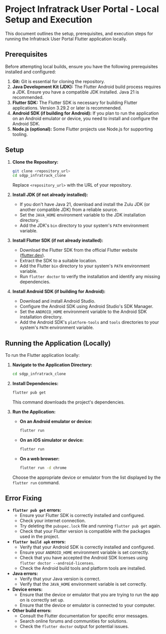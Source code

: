 # Project Infratrack User Portal - Local Setup and Execution

This document outlines the setup, prerequisites, and execution steps for running the Infratrack User Portal Flutter application locally.

## Prerequisites

Before attempting local builds, ensure you have the following prerequisites installed and configured:

1.  **Git:** Git is essential for cloning the repository.
2.  **Java Development Kit (JDK):** The Flutter Android build process requires a JDK. Ensure you have a compatible JDK installed. Java 21 is recommended.
3.  **Flutter SDK:** The Flutter SDK is necessary for building Flutter applications. Version 3.29.2 or later is recommended.
4.  **Android SDK (if building for Android):** If you plan to run the application on an Android emulator or device, you need to install and configure the Android SDK.
5.  **Node.js (optional):** Some Flutter projects use Node.js for supporting tooling.

## Setup

1.  **Clone the Repository:**

    ```bash
    git clone <repository_url>
    cd sdgp_infratrack_clone
    ```

    Replace `<repository_url>` with the URL of your repository.

2.  **Install JDK (if not already installed):**

    * If you don't have Java 21, download and install the Zulu JDK (or another compatible JDK) from a reliable source.
    * Set the `JAVA_HOME` environment variable to the JDK installation directory.
    * Add the JDK's `bin` directory to your system's `PATH` environment variable.

3.  **Install Flutter SDK (if not already installed):**

    * Download the Flutter SDK from the official Flutter website ([flutter.dev](flutter.dev)).
    * Extract the SDK to a suitable location.
    * Add the Flutter `bin` directory to your system's `PATH` environment variable.
    * Run `flutter doctor` to verify the installation and identify any missing dependencies.

4.  **Install Android SDK (if building for Android):**

    * Download and install Android Studio.
    * Configure the Android SDK using Android Studio's SDK Manager.
    * Set the `ANDROID_HOME` environment variable to the Android SDK installation directory.
    * Add the Android SDK's `platform-tools` and `tools` directories to your system's `PATH` environment variable.

## Running the Application (Locally)

To run the Flutter application locally:

1.  **Navigate to the Application Directory:**

    ```bash
    cd sdgp_infratrack_clone
    ```

2.  **Install Dependencies:**

    ```bash
    flutter pub get
    ```

    This command downloads the project's dependencies.

3.  **Run the Application:**

    * **On an Android emulator or device:**

        ```bash
        flutter run
        ```

    * **On an iOS simulator or device:**

        ```bash
        flutter run
        ```

    * **On a web browser:**

        ```bash
        flutter run -d chrome
        ```

    Choose the appropriate device or emulator from the list displayed by the `flutter run` command.

## Error Fixing

* **`flutter pub get` errors:**
    * Ensure your Flutter SDK is correctly installed and configured.
    * Check your internet connection.
    * Try deleting the `pubspec.lock` file and running `flutter pub get` again.
    * Check that your Flutter version is compatible with the packages used in the project.
* **`flutter build apk` errors:**
    * Verify that your Android SDK is correctly installed and configured.
    * Ensure your `ANDROID_HOME` environment variable is set correctly.
    * Check that you have accepted the Android SDK licenses using `flutter doctor --android-licenses`.
    * Check the Android build tools and platform tools are installed.
* **Java errors:**
    * Verify that your Java version is correct.
    * Verify that the `JAVA_HOME` environment variable is set correctly.
* **Device errors:**
    * Ensure that the device or emulator that you are trying to run the app on is correctly set up.
    * Ensure that the device or emulator is connected to your computer.
* **Other build errors:**
    * Consult the Flutter documentation for specific error messages.
    * Search online forums and communities for solutions.
    * Check the `flutter doctor` output for potential issues.
